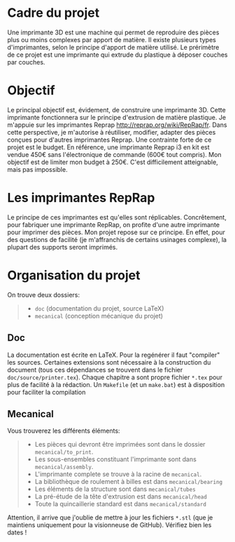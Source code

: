 Cadre du projet
===============
Une imprimante 3D est une machine qui permet de reproduire des pièces plus ou moins complexes par apport de matière. Il existe plusieurs types d'imprimantes, selon le principe d'apport de matière utilisé. Le prérimètre de ce projet est une imprimante qui extrude du plastique à déposer couches par couches.


Objectif
========
Le principal objectif est, évidement, de construire une imprimante 3D. Cette imprimante fonctionnera sur le principe d'extrusion de matière plastique. Je m'appuie sur les imprimantes Reprap http://reprap.org/wiki/RepRap/fr. Dans cette perspective, je m'autorise à réutiliser, modifier, adapter des pièces conçues pour d'autres imprimantes Reprap.
Une contrainte forte de ce projet est le budget. En référence, une imprimante Reprap i3 en kit est vendue 450€ sans l'électronique de commande (600€ tout compris). Mon objectif est de limiter mon budget à 250€. C'est difficilement atteignable, mais pas impossible.

Les imprimantes RepRap
======================
Le principe de ces imprimantes est qu'elles sont réplicables. Concrêtement, pour fabriquer une imprimante RepRap, on profite d'une autre imprimante pour imprimer des pièces. Mon projet repose sur ce principe. En effet, pour des questions de facilité (je m'affranchis de certains usinages complexe), la plupart des supports seront imprimés.

Organisation du projet
======================
On trouve deux dossiers:
> * `doc` (documentation du projet, source LaTeX)
> * `mecanical` (conception mécanique du projet)

Doc
---

La documentation est écrite en LaTeX. Pour la regénérer il faut "compiler" les sources. Certaines extensions sont nécessaire à la construction du document (tous ces dépendances se trouvent dans le fichier `doc/source/printer.tex`).
Chaque chapitre a sont propre fichier `*.tex` pour plus de facilité à la rédaction. Un `Makefile` (et un `make.bat`) est à disposition pour faciliter la compilation

Mecanical
---------
Vous trouverez les différents éléments:
> * Les pièces qui devront être imprimées sont dans le dossier `mecanical/to_print`.
> * Les sous-ensembles constituant l'imprimante sont dans `mecanical/assembly`.
> * L'imprimante complete se trouve à la racine de `mecanical`.
> * La bibliothèque de roulement à billes est dans `mecanical/bearing`
> * Les éléments de la structure sont dans `mecanical/tubes`
> * La pré-étude de la tête d'extrusion est dans `mecanical/head`
> * Toute la quincaillerie standard est dans `mecanical/standard`

Attention, il arrive que j'oublie de mettre à jour les fichiers `*.stl` (que je maintiens uniquement pour la visionneuse de GitHub). Vérifiez bien les dates !
